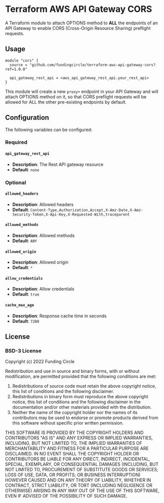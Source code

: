 # Terraform AWS API Gateway CORS

A Terraform module to attach OPTIONS method to **ALL** the endpoints of an API Gateway to enable CORS (Cross-Origin Resource
Sharing) preflight requests.

## Usage

```hcl
module "cors" {
  source = "github.com/fundingcircle/terraform-aws-api-gateway-cors?ref=1.0.0"

  api_gateway_rest_api = <aws_api_gateway_rest_api.your_rest_api>
}
```

This module will create a new `proxy+` endpoint in your API Gateway and will attach OPTIONS method on it, so that CORS preflight requests will be allowed for ALL the other pre-existing endpoints by default.

## Configuration

The following variables can be configured:

### Required

#### `api_gateway_rest_api`

- **Description**: The Rest API gateway resource
- **Default**: `none`

### Optional

#### `allowed_headers`

- **Description**: Allowed headers
- **Default**: `Content-Type,Authorization,Accept,X-Amz-Date,X-Amz-Security-Token,X-Api-Key,X-Requested-With,traceparent`

#### `allowed_methods`

- **Description**: Allowed methods
- **Default**: `ANY`

#### `allowed_origin`

- **Description**: Allowed origin
- **Default**: `*`

#### `allow_credentials`

- **Description**: Allow credentials
- **Default**: `true`

#### `cache_max_age`

- **Description**: Response cache time in seconds
- **Default**: `7200`

## License

### BSD-3 License

Copyright (c) 2022 Funding Circle

Redistribution and use in source and binary forms, with or without modification, are permitted provided that the following conditions are met:

1. Redistributions of source code must retain the above copyright notice, this list of conditions and the following disclaimer.
2. Redistributions in binary form must reproduce the above copyright notice, this list of conditions and the following disclaimer in the documentation and/or other materials provided with the distribution.
3. Neither the name of the copyright holder nor the names of its contributors may be used to endorse or promote products derived from this software without specific prior written permission.

THIS SOFTWARE IS PROVIDED BY THE COPYRIGHT HOLDERS AND CONTRIBUTORS "AS IS" AND ANY EXPRESS OR IMPLIED WARRANTIES, INCLUDING, BUT NOT LIMITED TO, THE IMPLIED WARRANTIES OF MERCHANTABILITY AND FITNESS FOR A PARTICULAR PURPOSE ARE DISCLAIMED. IN NO EVENT SHALL THE COPYRIGHT HOLDER OR CONTRIBUTORS BE LIABLE FOR ANY DIRECT, INDIRECT, INCIDENTAL, SPECIAL, EXEMPLARY, OR CONSEQUENTIAL DAMAGES (INCLUDING, BUT NOT LIMITED TO, PROCUREMENT OF SUBSTITUTE GOODS OR SERVICES; LOSS OF USE, DATA, OR PROFITS; OR BUSINESS INTERRUPTION) HOWEVER CAUSED AND ON ANY THEORY OF LIABILITY, WHETHER IN CONTRACT, STRICT LIABILITY, OR TORT (INCLUDING NEGLIGENCE OR OTHERWISE) ARISING IN ANY WAY OUT OF THE USE OF THIS SOFTWARE, EVEN IF ADVISED OF THE POSSIBILITY OF SUCH DAMAGE.
